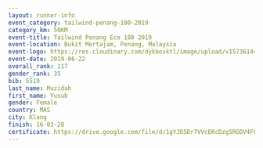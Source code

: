 ```yaml
--- 
layout: runner-info 
event_category: tailwind-penang-100-2019 
category_km: 50KM 
event-title: Tailwind Penang Eco 100 2019 
event-location: Bukit Mertajam, Penang, Malaysia 
event-logo: https://res.cloudinary.com/dykbosktl/image/upload/v1573614442/Logo/Logo_gqlzi3.jpg 
event-date: 2019-06-22 
overall_rank: 117
gender_rank: 35
bib: 5519
last_name: Muzidah
first_name: Yusub
gender: Female
country: MAS
city: Klang
finish: 16-03-28
certificate: https://drive.google.com/file/d/1gYJD5Dr7VVcEKcDzg5RGDV4F6MhJiUlD/view?usp=sharing
--- 
```

